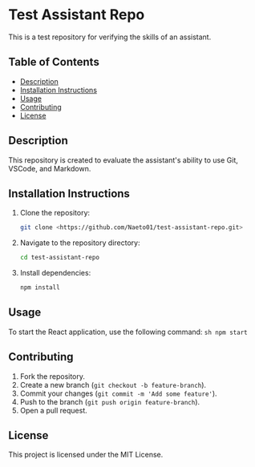 # Test Assistant Repo

This is a test repository for verifying the skills of an assistant.

## Table of Contents
- [Description](#description)
- [Installation Instructions](#installation-instructions)
- [Usage](#usage)
- [Contributing](#contributing)
- [License](#license)

## Description
This repository is created to evaluate the assistant's ability to use Git, VSCode, and Markdown.

## Installation Instructions
1. Clone the repository:
    ```sh
    git clone <https://github.com/Naeto01/test-assistant-repo.git>
    ```
2. Navigate to the repository directory:
    ```sh
    cd test-assistant-repo
    ```
3. Install dependencies:
    ```sh
    npm install
    ```

## Usage
To start the React application, use the following command:
    ```sh
    npm start
    ```

## Contributing
1. Fork the repository.
2. Create a new branch (`git checkout -b feature-branch`).
3. Commit your changes (`git commit -m 'Add some feature'`).
4. Push to the branch (`git push origin feature-branch`).
5. Open a pull request.

## License
This project is licensed under the MIT License.
